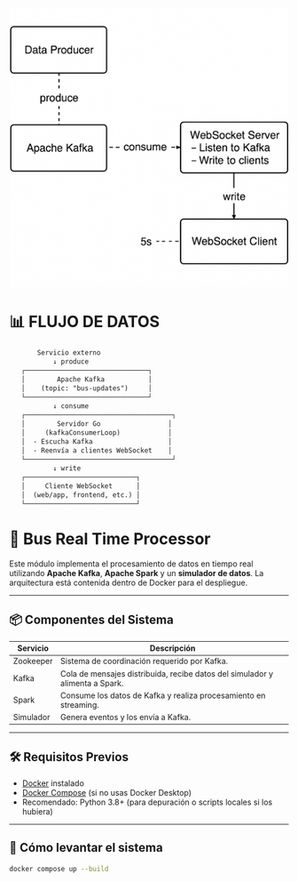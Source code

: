 ![UML bus real time processor](./assets/umlbus.png)



#  📊 FLUJO DE DATOS

```text
       Servicio externo
           ↓ produce
   ┌───────────────────────────────┐
   │        Apache Kafka           │
   │    (topic: "bus-updates")     │
   └───────────────────────────────┘
           ↓ consume
   ┌─────────────────────────────────────┐
   │        Servidor Go                 │
   │     (kafkaConsumerLoop)            │
   │  - Escucha Kafka                   │
   │  - Reenvía a clientes WebSocket    │
   └─────────────────────────────────────┘
           ↓ write
   ┌────────────────────────────┐
   │     Cliente WebSocket      │
   │  (web/app, frontend, etc.) │
   └────────────────────────────┘

 ```

# 🚌 Bus Real Time Processor

Este módulo implementa el procesamiento de datos en tiempo real utilizando **Apache Kafka**, **Apache Spark** y un **simulador de datos**. La arquitectura está contenida dentro de Docker para el despliegue.

---

## 📦 Componentes del Sistema

| Servicio     | Descripción                                                                 |
|--------------|------------------------------------------------------------------------------|
| Zookeeper    | Sistema de coordinación requerido por Kafka.                                |
| Kafka        | Cola de mensajes distribuida, recibe datos del simulador y alimenta a Spark.|
| Spark        | Consume los datos de Kafka y realiza procesamiento en streaming.            |
| Simulador    | Genera eventos y los envía a Kafka. |

---

## 🛠️ Requisitos Previos

- [Docker](https://www.docker.com/get-started) instalado
- [Docker Compose](https://docs.docker.com/compose/) (si no usas Docker Desktop)
- Recomendado: Python 3.8+ (para depuración o scripts locales si los hubiera)

---

## 🚀 Cómo levantar el sistema

```bash
docker compose up --build
